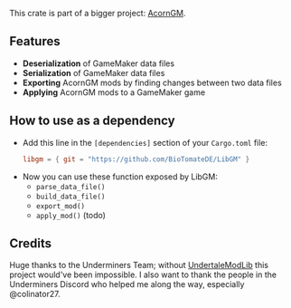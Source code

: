 This crate is part of a bigger project: [AcornGM](https://github.com/BioTomateDE/AcornGM).

## Features
- **Deserialization** of GameMaker data files
- **Serialization** of GameMaker data files
- **Exporting** AcornGM mods by finding changes between two data files
- **Applying** AcornGM mods to a GameMaker game

## How to use as a dependency
- Add this line in the `[dependencies]` section of your `Cargo.toml` file:
   ```toml
   libgm = { git = "https://github.com/BioTomateDE/LibGM" }
   ```
- Now you can use these function exposed by LibGM:
  - `parse_data_file()`
  - `build_data_file()`
  - `export_mod()`
  - `apply_mod()` (todo)


## Credits
Huge thanks to the Underminers Team; without [UndertaleModLib](https://github.com/UnderminersTeam/UndertaleModTool) this project would've been impossible. I also want to thank the people in the Underminers Discord who helped me along the way, especially @colinator27.
